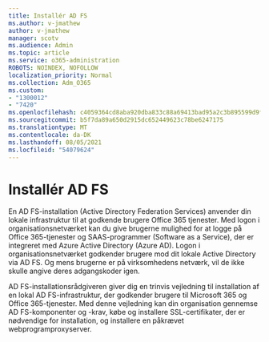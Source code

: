 ```yaml
---
title: Installér AD FS
ms.author: v-jmathew
author: v-jmathew
manager: scotv
ms.audience: Admin
ms.topic: article
ms.service: o365-administration
ROBOTS: NOINDEX, NOFOLLOW
localization_priority: Normal
ms.collection: Adm_O365
ms.custom:
- "1300012"
- "7420"
ms.openlocfilehash: c4059364cd8aba920dba833c88a69413bad95a2c3b895599d9f6895b50ff73d5
ms.sourcegitcommit: b5f7da89a650d2915dc652449623c78be6247175
ms.translationtype: MT
ms.contentlocale: da-DK
ms.lasthandoff: 08/05/2021
ms.locfileid: "54079624"
---
```

# <a name="deploy-ad-fs"></a>Installér AD FS

En AD FS-installation (Active Directory Federation Services) anvender din lokale infrastruktur til at godkende brugere Office 365 tjenester. Med logon i organisationsnetværket kan du give brugerne mulighed for at logge på Office 365-tjenester og SAAS-programmer (Software as a Service), der er integreret med Azure Active Directory (Azure AD). Logon i organisationsnetværket godkender brugere mod dit lokale Active Directory via AD FS. Og mens brugerne er på virksomhedens netværk, vil de ikke skulle angive deres adgangskoder igen.

AD FS-installationsrådgiveren giver dig en trinvis vejledning til installation af en lokal AD FS-infrastruktur, der godkender brugere til Microsoft 365 og Office 365-tjenester. [](https://go.microsoft.com/fwlink/?linkid=2071178) Med denne vejledning kan din organisation gennemse AD FS-komponenter og -krav, købe og installere SSL-certifikater, der er nødvendige for installation, og installere en påkrævet webprogramproxyserver.
